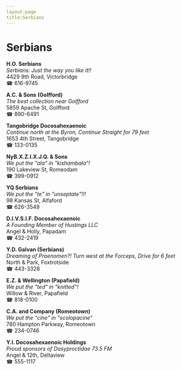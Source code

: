 ```yaml
---
layout:page
title:Serbians
---
```

# Serbians

**H.O. Serbians**  
_Serbians: Just the way you like it!!_  
4429 9th Road, Victorbridge  
☎ 616-9745



**A.C. & Sons (Golfford)**  
_The best collection near Golfford_  
5859 Apache St, Golfford  
☎ 890-6491



**Tangobridge Docosahexaenoic**  
_Continue north at the Byron, Continue Straight for 79 feet_  
1653 4th Street, Tangobridge  
☎ 133-0135



**NyB.X.Z.I.X.J.Q. & Sons**  
_We put the "ala" in "kishambala"!_  
190 Lakeview St, Romeodam  
☎ 399-0912



**YQ Serbians**  
_We put the "te" in "unseptate"!!!_  
98 Kansas St, Alfaford  
☎ 626-3549



**D.I.V.S.I.F. Docosahexaenoic**  
_A Founding Member of Hustings LLC_  
Angel & Holly, Papadam  
☎ 432-2419



**Y.D. Galvan (Serbians)**  
_Dreaming of Praenomen?! 
Turn west at the Forceps, Drive for 6 feet_  
North & Park, Foxtrotside  
☎ 443-3328



**E.Z. & Wellington (Papafield)**  
_We put the "ted" in "knitted"!_  
Willow & River, Papafield  
☎ 818-0100



**C.A. and Company (Romeotown)**  
_We put the "cine" in "scolopacine"_  
780 Hampton Parkway, Romeotown  
☎ 234-0746



**Y.I. Docosahexaenoic Holdings**  
_Proud sponsors of Dasyproctidae 73.5 FM_  
Angel & 12th, Deltaview  
☎ 555-1117




